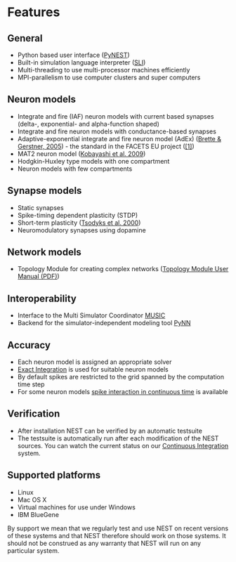 Features
========

General
------------------------------------------------------

-   Python based user interface ([PyNEST](../introduction-to-pynest/index.html ))
-   Built-in simulation language interpreter ([SLI](../an_introduction_to_sli/index.html "An Introduction to SLI"))
-   Multi-threading to use multi-processor machines efficiently
-   MPI-parallelism to use computer clusters and super computers

Neuron models
-------------

-   Integrate and fire (IAF) neuron models with current based synapses (delta-, exponential- and alpha-function shaped)
-   Integrate and fire neuron models with conductance-based synapses
-   Adaptive-exponential integrate and fire neuron model (AdEx) ([Brette & Gerstner, 2005](http://jn.physiology.org/cgi/content/abstract/94/5/3637)) - the standard in the FACETS EU project ([[1]](http://facets.kip.uni-heidelberg.de/))
-   MAT2 neuron model ([Kobayashi et al. 2009](http://www.frontiersin.org/computational_neuroscience/10.3389/neuro.10/009.2009/abstract))
-   Hodgkin-Huxley type models with one compartment
-   Neuron models with few compartments

Synapse models
--------------

-   Static synapses
-   Spike-timing dependent plasticity (STDP)
-   Short-term plasticity ([Tsodyks et al. 2000](http://neuro.cjb.net/cgi/content/abstract/20/1/RC50))
-   Neuromodulatory synapses using dopamine

Network models
--------------

-   Topology Module for creating complex networks ([Topology Module User Manual (PDF)](http://www.nest-simulator.org/wp-content/uploads/2014/12/NESTTopologyUserManual.pdf "NESTTopologyUserManual.pdf"))

Interoperability
----------------

-   Interface to the Multi Simulator Coordinator [MUSIC](../using_nest_with_music/index.html "Using NEST with MUSIC")
-   Backend for the simulator-independent modeling tool [PyNN](http://neuralensemble.org/trac/PyNN/)

Accuracy
--------

-   Each neuron model is assigned an appropriate solver
-   [Exact Integration](http://www.springerlink.com/content/08legf57tjkc6nj0/) is used for suitable neuron models
-   By default spikes are restricted to the grid spanned by the computation time step
-   For some neuron models [spike interaction in continuous time](../simulations-with-precise-spike-times/) is available

Verification
------------

-   After installation NEST can be verified by an automatic testsuite
-   The testsuite is automatically run after each modification of the NEST sources. You can watch the current status on our [Continuous Integration](../continuous_integration/index.html "Continuous Integration") system.

Supported platforms
-------------------

-   Linux
-   Mac OS X
-   Virtual machines for use under Windows
-   IBM BlueGene

By support we mean that we regularly test and use NEST on recent versions of these systems and that NEST therefore should work on those systems. It should not be construed as any warranty that NEST will run on any particular system.

